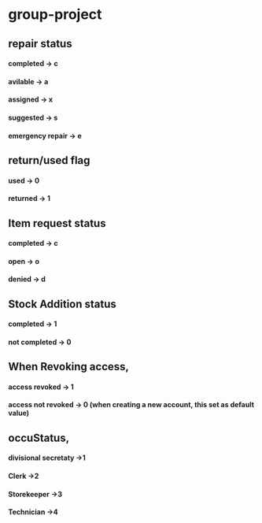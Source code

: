 # group-project
## repair status
#### completed -> c
#### avilable -> a
#### assigned -> x
#### suggested -> s
#### emergency repair -> e



## return/used flag
####  used -> 0
####  returned -> 1


## Item request status
#### completed -> c
#### open -> o
#### denied -> d

## Stock Addition status
#### completed -> 1
#### not completed -> 0


## When Revoking access, 
#### access revoked -> 1
#### access not revoked -> 0  (when creating a new account, this set as default value)

## occuStatus,
#### divisional secretaty ->1
#### Clerk ->2
#### Storekeeper ->3
#### Technician ->4
